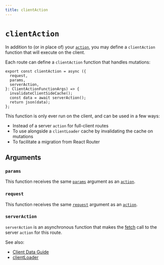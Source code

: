 ```yaml
---
title: clientAction
---
```


# `clientAction`

In addition to (or in place of) your [`action`][action], you may define a `clientAction` function that will execute on the client.

Each route can define a `clientAction` function that handles mutations:

```tsx
export const clientAction = async ({
  request,
  params,
  serverAction,
}: ClientActionFunctionArgs) => {
  invalidateClientSideCache();
  const data = await serverAction();
  return json(data);
};
```

This function is only ever run on the client, and can be used in a few ways:

- Instead of a server `action` for full-client routes
- To use alongside a `clientLoader` cache by invalidating the cache on mutations
- To facilitate a migration from React Router

## Arguments

### `params`

This function receives the same [`params`][action-params] argument as an [`action`][action].

### `request`

This function receives the same [`request`][action-request] argument as an [`action`][action].

### `serverAction`

`serverAction` is an asynchronous function that makes the [fetch][fetch] call to the server `action` for this route.

See also:

- [Client Data Guide][client-data-guide]
- [clientLoader][clientloader]

[action]: ./action
[action-params]: ./loader#params
[action-request]: ./loader#request
[fetch]: https://developer.mozilla.org/en-US/docs/Web/API/Fetch_API
[client-data-guide]: ../guides/client-data
[clientloader]: ./client-loader
